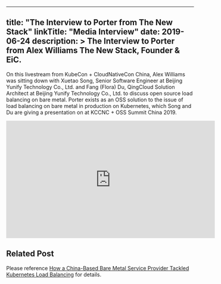 
---
title: "The Interview to Porter from The New Stack"
linkTitle: "Media Interview"
date: 2019-06-24
description: >
  The Interview to Porter from Alex Williams The New Stack, Founder & EiC.
---

On this livestream from KubeCon + CloudNativeCon China, Alex Williams was sitting down with Xuetao Song, Senior Software Engineer at Beijing Yunify Technology Co., Ltd. and Fang (Flora) Du, QingCloud Solution Architect at Beijing Yunify Technology Co., Ltd. to discuss open source load balancing on bare metal. Porter exists as an OSS solution to the issue of load balancing on bare metal in production on Kubernetes, which Song and Du are giving a presentation on at KCCNC + OSS Summit China 2019.

<iframe width="560" height="315" src="https://www.youtube.com/embed/zSWypFKaYcY" frameborder="0" allow="accelerometer; autoplay; encrypted-media; gyroscope; picture-in-picture" allowfullscreen></iframe>

## Related Post

Please reference [How a China-Based Bare Metal Service Provider Tackled Kubernetes Load Balancing](https://thenewstack.io/how-a-china-based-bare-metal-service-provider-tackled-kubernetes-load-balancing/) for details.
